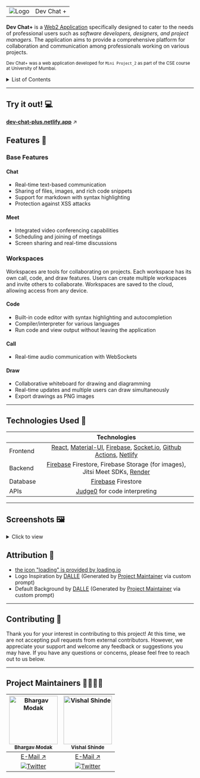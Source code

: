 # <table><tr><td>![Logo](./client/public/assets/icons/maskable_icon_x48.png)</td><td> Dev Chat +</td></tr></table>

**Dev Chat+** is a [Web2 Application](https://ethereum.org/en/developers/docs/web2-vs-web3/) specifically designed to cater to the needs of professional users such as *software developers, designers, and project managers*. The application aims to provide a comprehensive platform for collaboration and communication among professionals working on various projects.

<sup>Dev Chat+ was a web application developed for `Mini Project_2` as part of the CSE course at University of Mumbai.</sup> 

<details>
  <summary>List of Contents</summary>
  
- [ Dev Chat +](#-dev-chat-)
  - [Try it out!](#try-it-out)
  - [Features](#features)
    - [Base Features](#base-features)
      - [Chat](#chat)
      - [Meet](#meet)
    - [Workspaces](#workspaces)
      - [Code](#code)
      - [Call](#call)
      - [Draw](#draw)
  - [Technologies Used](#technologies-used)
  - [Screenshots](#screenshots)
    - [Home Page](#home-page)
    - [Chat](#chat-1)
    - [Meet](#meet-1)
    - [Workspaces](#workspaces-1)
    - [Code](#code-1)
    - [Call](#call-1)
    - [Draw](#draw-1)
  - [Attribution](#attribution)
  - [Contributing](#contributing)
  - [Project Maintainers](#project-maintainers)
  
</details>

---

## Try it out! 💻

**[dev-chat-plus.netlify.app](https://dev-chat-plus.netlify.app/)** ↗️

## Features 🤩

### Base Features

#### Chat
- Real-time text-based communication
- Sharing of files, images, and rich code snippets
- Support for markdown with syntax highlighting
- Protection against XSS attacks

#### Meet 
- Integrated video conferencing capabilities
- Scheduling and joining of meetings
- Screen sharing and real-time discussions

### Workspaces

Workspaces are tools for collaborating on projects. Each workspace has its own call, code, and draw features. Users can create multiple workspaces and invite others to collaborate. Workspaces are saved to the cloud, allowing access from any device.

#### Code
- Built-in code editor with syntax highlighting and autocompletion
- Compiler/interpreter for various languages
- Run code and view output without leaving the application

#### Call
- Real-time audio communication with WebSockets

#### Draw
- Collaborative whiteboard for drawing and diagramming
- Real-time updates and multiple users can draw simultaneously
- Export drawings as PNG images

---

## Technologies Used 🔧

|          |                                                                                                                 Technologies                                                                                                                  |
| -------- | :-------------------------------------------------------------------------------------------------------------------------------------------------------------------------------------------------------------------------------------------: |
| Frontend | [React](https://reactjs.org/), [Material-UI](https://material-ui.com/), [Firebase](https://firebase.google.com/), [Socket.io](https://socket.io/), [Github Actions](https://github.com/features/actions), [Netlify](https://www.netlify.com/) |
| Backend  |                                                       [Firebase](https://firebase.google.com/) Firestore, Firebase Storage (for images), Jitsi Meet SDKs, [Render](https://render.com/)                                                       |
| Database |                                                                                              [Firebase](https://firebase.google.com/) Firestore                                                                                               |
| APIs     |                                                                                              [Judge0](https://judge0.com/) for code interpreting                                                                                              |

---

## Screenshots 🖼️

<details>
  <summary>Click to view</summary>
  
  ### Home Page
  ![image of home page](https://github.com/Evozone/dev-call/assets/82528318/cba0fb9b-aa21-4086-bcdd-75488c9a83f5)

  ### Chat
  ![image of chat](https://github.com/Evozone/dev-call/assets/82528318/ec403a4c-786b-41dd-8478-2436c84d64fd)

  ### Meet
  ![image of meet](https://github.com/Evozone/dev-call/assets/82528318/2c799fab-4ad3-4f88-80a8-0ea9d1343eec)
  
  ### Workspaces
  ![image of workspace](https://github.com/Evozone/dev-call/assets/82528318/40a61f0e-44c7-492e-9864-d57aa558cb25)
</details>

## Attribution 📜
- [the icon "loading" is provided by loading.io](https://loading.io/icon/)
- Logo Inspiration by [DALLE](https://labs.openai.com) (Generated by [Project Maintainer](https://github.com/TheBrahmnicBoy) via custom prompt)
- Default Background by [DALLE](https://labs.openai.com) (Generated by [Project Maintainer](https://github.com/TheBrahmnicBoy) via custom prompt)

---

## Contributing 🤝

Thank you for your interest in contributing to this project! At this time, we are not accepting pull requests from external contributors. However, we appreciate your support and welcome any feedback or suggestions you may have. If you have any questions or concerns, please feel free to reach out to us below.

---

## Project Maintainers 👷‍♂️👷‍♀️

| <a href="https://github.com/TheBrahmnicBoy"><img alt="Bhargav Modak" src="https://avatars.githubusercontent.com/u/82528318?v=4" width="130px;"><br><sub><b>Bhargav Modak</b></sub></a> | <a href="https://github.com/vishal-codes"><img alt="Vishal Shinde" src="https://avatars.githubusercontent.com/u/79784161" width="130px;"><br><sub><b>Vishal Shinde</b></sub></a> |
| :------------------------------------------------------------------------------------------------------------------------------------------------------------------------------------: | :------------------------------------------------------------------------------------------------------------------------------------------------------------------------------: |
|                                                                 <a href="mailto:thebrahmnicboy@gmail.com">E-Mail ↗️</a>                                                                 |                                                                 <a href="mailto:itsvishal2417.com">E-Mail ↗️</a>                                                                  |
|           [![Twitter](https://img.shields.io/badge/twitter-%2300acee.svg?&style=for-the-badge&logo=twitter&logoColor=white&alt=twitter)](https://twitter.com/thebrahmnicboy)           |          [![Twitter](https://img.shields.io/badge/twitter-%2300acee.svg?&style=for-the-badge&logo=twitter&logoColor=white&alt=twitter)](https://twitter.com/vishaltwts)          |
